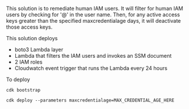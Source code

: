 This solution is to remediate human IAM users. It will filter for human IAM users by checking for '@' in the user name. Then, for any active access keys greater than the specified maxcredentialage days, it will deactivate those access keys.

This solution deploys
* boto3 Lambda layer
* Lambda that filters the IAM users and invokes an SSM document
* 2 IAM roles
* Cloudwatch event trigger that runs the Lambda every 24 hours

To deploy
```
cdk bootstrap

cdk deploy --parameters maxcredentialage=MAX_CREDENTIAL_AGE_HERE
```
